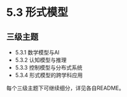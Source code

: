 # 5.3 形式模型

## 三级主题

- 5.3.1 数学模型与AI
- 5.3.2 认知模型与推理
- 5.3.3 控制模型与分布式系统
- 5.3.4 形式模型的跨学科应用

每个三级主题下可继续细分，详见各自README。
